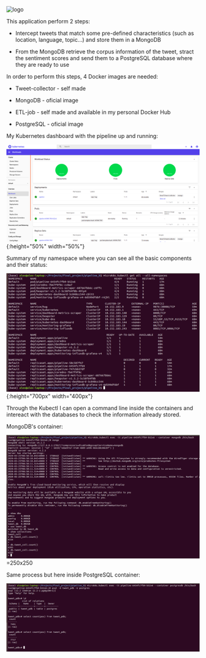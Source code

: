 ![logo](screenshots/logo.jpgs=200)


This application perform 2 steps:

* Intercept tweets that match some pre-defined characteristics (such as location, language, topic...) and store them in a MongoDB

* From the MongoDB retrieve the corpus information of the tweet, stract the sentiment scores and send them to a PostgreSQL database where they are ready to use

In order to perform this steps, 4 Docker images are needed:

* Tweet-collector - self made

* MongoDB - oficial image

* ETL-job - self made and available in my personal Docker Hub

* PostgreSQL - oficial image




My Kubernetes dashboard with the pipeline up and running:

![Dashboard](screenshots/dashboard.png){:height="50%" width="50%"}


Summary of my namespace where you can see all the basic components and their status:

![Namespace](screenshots/namespaces.png){:height="700px" width="400px"}


Through the Kubectl I can open a command line inside the containers and intereact with the databases to check the information already stored.

MongoDB's container:

![MongoDB](screenshots/mongo_tweets.png)=250x250


Same process but here inside PostgreSQL container:

![PostgreSQL](screenshots/psql_tweets.png)


